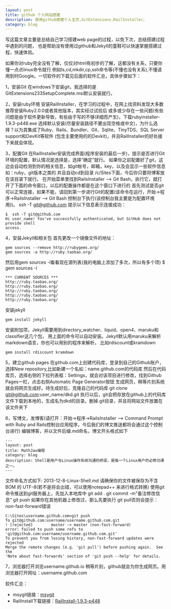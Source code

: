 ```yaml
---
layout: post
title: github 个人网站搭建
description: 使用github搭建个人主页,GitExtensions,RailInstaller。
category: blog
---
```

写这篇文章主要是总结自己学习搭建web page的过程，以免下次，总结搭建过程中遇到的问题，
也是帮助没有使用过github和Jekyll的童鞋可以快速掌握搭建过程，快速体验。

如果你对ruby完全没有了解，仅仅对html有初步的了解，这都没有关系，只要你懂一点点linux命令就行
例如ls,cd,mkdir,cp,ssh命令等(不懂也没有关系),不懂请用到时Google。一切软件的下载见后面的软件汇总，具体步骤如下：

1，安装Git
在windows下安装git，我选择的是GitExtensions233SetupComplete.msi默认安装就行。

2，安装ruby环境
安装RailInstaller，在学习的过程中，在网上找资料发现大多数推荐安装Ruby2.0.0或者其他版本，其实经过试验后
或多或少存在一些问题(有些问题是由于软件更新导致，有些由于写的不够详细而产生)，下载rubyinstaller-1.9.3-p448.exe
选择默认安装(尽量安装路径不要出现空格或中文)，为什么选择？以为其集成了Ruby、Rails、Bundler、Git、Sqlite、TinyTDS、SQL Server support和DevKit等软件
(包含主要使用的的Devkit)，并且RailInstaller的好处接下来就会体现。

3，配置Git
在RailInstaller安装完成界面(程序安装的最后一步)，提示是否进行Git环境的配置，默认情况是选择是，选择“确定”就行。
如果你之前配置好了git，这边会自动检测到你的相关信息，如git帐号，邮箱，key，以及会显示一些软件信息如：ruby，git版本之类的
并且自动cd到目录 /c/Sites下面，今后你只要将博客放在该目录下就行。
在开始菜单里找到RailsInstaller –> Git Bash，执行它，就打开了下面的命令窗口，以后的配置操作都是在这个窗口下进行的
首先测试是否git可以正常连接，如果不能，请回到第一步进行Git的配置(该命令在运行，开始->程序->RailsInstaller –> Git Bash 控制台下执行(该控制台我主要是为配置环境用))。
	ssh -T git@github.com
提示以下信息表示连接成功：

	$  ssh -T git@github.com
	Hi user_name! You've successfully authenticated, but GitHub does not provide shell
	access.
	
4，安装Jekyll和相关包
首先更改一个镜像文件的地址：

	gem sources --remove http://rubygems.org/
	gem sources -a http://ruby.taobao.org/
	
然后用gem sources -l看看现在源列表(我的电脑上添加了多次，所以有多个项)
	$ gem sources -l
	
	*** CURRENT SOURCES ***
	http://ruby.taobao.org/
	http://ruby.taobao.org/
	http://ruby.taobao.org/
	http://ruby.taobao.org/
	http://ruby.taobao.org/

安装jekyll

	gem install jekyll
	
安装附加项，Jekyll需要用到directory_watcher、liquid、open4、maruku和classifier这几个包，
用上面的命令可以自动安装。Jekyll默认用maruku来解析markdown语言，你也可以用别的程序来解析，
比如rdiscount或kramdown

	gem install rdiscount kramdown

5，建立github pages
在github.com上创建代码库，登录到自己的Github账户，选择New repository,比如新建一个名如：name.github.com的代码库
然后在代码库页，选择右侧的下拉列表框：Settings，就会对该项目进行修改，找到Github Pages一栏，点击右侧Automatic Page Generator按钮
生成网页，稍等片刻系统就会将网页生成好。待生成好后，克隆自己的代码库
	git clone git@github.com:user_name/dkd.git
执行以后，git会把存放在github上的代码库文件下载到本地的，生成名为dkd的目录。删掉.git目录，并且将网站文件放置在该文件夹下

6，写博文，发博客(请打开：开始->程序->RailsInstaller –> Command Prompt with Ruby and Rails控制台应用程序，今后我们的博文推送都将会通过这个控制台进行)
编辑博客，并以文件后缀.md命名，博文开头格式如下

	---
	layout: post
	title: MathJax编程
	category: blog
	description: Shell是用户与Linux操作系统沟通的桥梁，是每一个Linux用户的必修功课之一。
	---

文件命名方式如下:
	2013-12-8-Linux-Shell.md
请确保你的文件被保存为不含 BOM 的 UTF-8(若不是将会出错，可以使用notepad++ 来进行格式转换) 
使用git命令推送到git服务器上，先加入本地库中
	git add .
	git commit -m"备注修改信息“
	git push
如果你在其他机器上修改过，那么先要执行 git pull否则会提示： non-fast-forward错误

	C:\Sites\username.github.com>git push
	To git@github.com:username/username.github.com.git
	! [rejected]        master -> master (non-fast-forward)
	error: failed to push some refs to 'git@github.com:username/username.github.com.git'
	To prevent you from losing history, non-fast-forward updates were rejected
	Merge the remote changes (e.g. 'git pull') before pushing again.  See the
	'Note about fast-forwards' section of 'git push --help' for details.
7，浏览器打开浏览username.github.io
稍等片刻，github就会为你生成网页。用浏览器打开网址：username.github.com


软件汇总：
- msygit链接：[msygit][msygit]
- RailInstall下载链接：[RailInstall-1.9.3-p448][rail]

[msygit]: http://code.google.com/p/msysgit/downloads/list
[rail]: http://inwake.com/ypchen/files/upload/railsinstaller-2.0.1.exe
